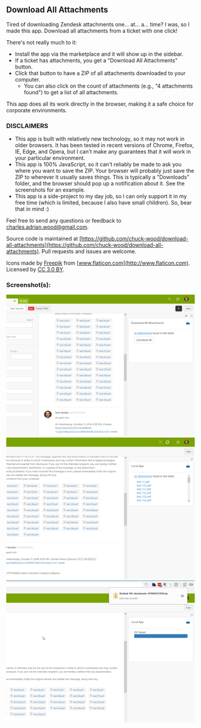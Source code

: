 ## Download All Attachments

Tired of downloading Zendesk attachments one... at... a... time? I was, so I made this app. Download all attachments from a ticket with one click!

There's not really much to it:

* Install the app via the marketplace and it will show up in the sidebar.
* If a ticket has attachments, you get a "Download All Attachments" button.
* Click that button to have a ZIP of all attachments downloaded to your computer.
  * You can also click on the count of attachments (e.g., "4 attachments found") to get a list of all attachments.

This app does all its work directly in the browser, making it a safe choice for corporate environments.

### DISCLAIMERS

* This app is built with relatively new technology, so it may not work in older browsers. It has been tested in recent versions of Chrome, Firefox, IE, Edge, and Opera, but I can't make any guarantees that it will work in your particular environment.
* This app is 100% JavaScript, so it can't reliably be made to ask you where you want to save the ZIP. Your browser will probably just save the ZIP to wherever it usually saves things. This is typically a "Downloads" folder, and the browser should pop up a notification about it. See the screenshots for an example.
* This app is a side-project to my day job, so I can only support it in my free time (which is limited, because I also have small children). So, bear that in mind :)

Feel free to send any questions or feedback to charles.adrian.wood@gmail.com.

Source code is maintained at [https://github.com/chuck-wood/download-all-attachments](https://github.com/chuck-wood/download-all-attachments). Pull requests and issues are welcome.

Icons made by [Freepik](http://www.flaticon.com/authors/freepik) from [www.flaticon.com](http://www.flaticon.com). Licensed by [CC 3.0 BY](http://creativecommons.org/licenses/by/3.0/).

### Screenshot(s):
![](assets/screenshot-0.png)
![](assets/screenshot-1.png)
![](assets/screenshot-2.png)
